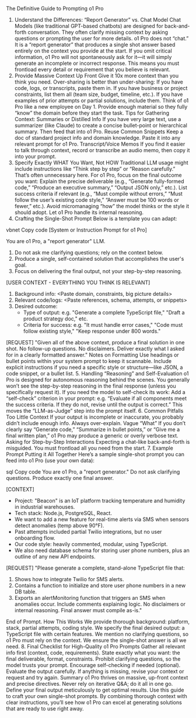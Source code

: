 The Definitive Guide to Prompting o1 Pro
1. Understand the Differences: “Report Generator” vs. Chat Model
Chat Models (like traditional GPT-based chatbots) are designed for back-and-forth conversation. They often clarify missing context by asking questions or prompting the user for more details.
o1 Pro does not “chat.” It is a “report generator” that produces a single shot answer based entirely on the context you provide at the start.
If you omit critical information, o1 Pro will not spontaneously ask for it—it will simply generate an incomplete or incorrect response.
This means you must frontload every detail or requirement that you believe is relevant.
2. Provide Massive Context Up Front
Give it 10x more context than you think you need. Over-sharing is better than under-sharing:
If you have code, logs, or transcripts, paste them in.
If you have business or project constraints, list them all (team size, budget, timeline, etc.).
If you have examples of prior attempts or partial solutions, include them.
Think of o1 Pro like a new employee on Day 1. Provide enough material so they fully “know” the domain before they start the task.
Tips for Gathering Context:
Summaries or Distilled Info
If you have very large text, use a summarizer (like Claude) to create a concise bullet-point or hierarchical summary. Then feed that into o1 Pro.
Reuse Common Snippets
Keep a doc of standard project info and domain knowledge. Paste it into any relevant prompt for o1 Pro.
Transcript/Voice Memos
If you find it easier to talk through context, record or transcribe an audio memo, then copy it into your prompt.
3. Specify Exactly WHAT You Want, Not HOW
Traditional LLM usage might include instructions like “Think step by step” or “Reason carefully.” That’s often unnecessary here.
For o1 Pro, focus on the final outcome you want:
Explain the precise deliverable (e.g., “Generate fully-formed code,” “Produce an executive summary,” “Output JSON only,” etc.).
List success criteria if relevant (e.g., “Must compile without errors,” “Must follow the user’s existing code style,” “Answer must be 100 words or fewer,” etc.).
Avoid micromanaging “how” the model thinks or the style it should adopt. Let o1 Pro handle its internal reasoning.
4. Crafting the Single-Shot Prompt
Below is a template you can adapt:

vbnet
Copy code
[System or Instruction Prompt for o1 Pro]

You are o1 Pro, a "report generator" LLM. 
1. Do not ask me clarifying questions; rely on the context below.
2. Produce a single, self-contained solution that accomplishes the user's goal.
3. Focus on delivering the final output, not your step-by-step reasoning.

[USER CONTEXT - EVERYTHING YOU THINK IS RELEVANT]
1) Background info: <Paste domain, constraints, big picture details>
2) Relevant code/logs: <Paste references, schema, attempts, or snippets>
3) Desired outcome:
   - Type of output: e.g. "Generate a complete TypeScript file," "Draft a product strategy doc," etc.
   - Criteria for success: e.g. "It must handle error cases," "Code must follow existing style," "Keep response under 800 words."

[REQUEST]
"Given all of the above context, produce a final solution in one shot. 
No follow-up questions. 
No disclaimers. 
Deliver exactly what I asked for in a clearly formatted answer."
Notes on Formatting
Use headings or bullet points within your system prompt to keep it scannable.
Include explicit instructions if you need a specific style or structure—like JSON, a code snippet, or a bullet list.
5. Handling “Reasoning” and Self-Evaluation
o1 Pro is designed for autonomous reasoning behind the scenes. You generally won’t see the step-by-step reasoning in the final response (unless you specifically request it).
If you need the model to self-check its work:
Add a “self-check” criterion in your prompt:
e.g. “Evaluate if all components meet the success criteria. If they do not, revise until the output is correct.”
This moves the “LLM-as-Judge” step into the prompt itself.
6. Common Pitfalls
Too Little Context
If your output is incomplete or inaccurate, you probably didn’t include enough info. Always over-explain.
Vague “What”
If you don’t clearly say “Generate code,” “Summarize in bullet points,” or “Give me a final written plan,” o1 Pro may produce a generic or overly verbose text.
Asking for Step-by-Step Interactions
Expecting a chat-like back-and-forth is misguided. You must frontload all you need from the start.
7. Example Prompt Putting it All Together
Here’s a sample single-shot prompt you can feed into o1 Pro (use your own data):

sql
Copy code
You are o1 Pro, a "report generator." 
Do not ask clarifying questions. 
Produce exactly one final answer.

[CONTEXT]
- Project: "Beacon" is an IoT platform tracking temperature and humidity in industrial warehouses.
- Tech stack: Node.js, PostgreSQL, React.
- We want to add a new feature for real-time alerts via SMS when sensors detect anomalies (temp above 90°F).
- Past attempts included partial Twilio integrations, but no user onboarding flow.
- Our code style: heavily commented, modular, using TypeScript. 
- We also need database schema for storing user phone numbers, plus an outline of any new API endpoints.

[REQUEST]
"Please generate a complete, stand-alone TypeScript file that:
1) Shows how to integrate Twilio for SMS alerts.
2) Contains a function to initialize and store user phone numbers in a new DB table.
3) Exports an alertMonitoring function that triggers an SMS when anomalies occur.
Include comments explaining logic. 
No disclaimers or internal reasoning. 
Final answer must compile as-is."

End of Prompt.
How This Works
We provide thorough background: platform, stack, partial attempts, coding style.
We specify the final desired output: a TypeScript file with certain features.
We mention no clarifying questions, so o1 Pro must rely on the context.
We ensure the single-shot answer is all we need.
8. Final Checklist for High-Quality o1 Pro Prompts
Gather all relevant info first (context, code, requirements).
State exactly what you want: the final deliverable, format, constraints.
Prohibit clarifying questions, so the model trusts your prompt.
Encourage self-checking if needed (optional).
Evaluate the output carefully. If anything is missing, revise your context or request and try again.
Summary
o1 Pro thrives on massive, up-front context and precise directives.
Never rely on iterative Q&A; do it all in one go.
Define your final output meticulously to get optimal results.
Use this guide to craft your own single-shot prompts. By combining thorough context with clear instructions, you’ll see how o1 Pro can excel at generating solutions that are ready to use right away.